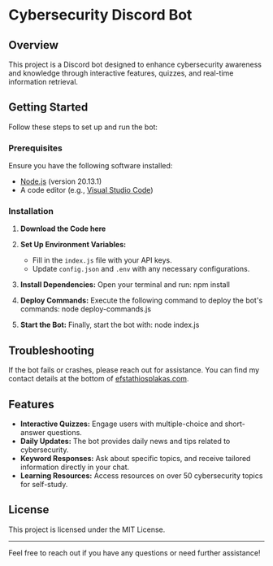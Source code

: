 # Cybersecurity Discord Bot

## Overview

This project is a Discord bot designed to enhance cybersecurity awareness and knowledge through interactive features, quizzes, and real-time information retrieval.

## Getting Started

Follow these steps to set up and run the bot:

### Prerequisites

Ensure you have the following software installed:

- [Node.js](https://nodejs.org/) (version 20.13.1)
- A code editor (e.g., [Visual Studio Code](https://code.visualstudio.com/))

### Installation

1. **Download the Code here**

2. **Set Up Environment Variables:**
   - Fill in the `index.js` file with your API keys.
   - Update `config.json` and `.env` with any necessary configurations.

3. **Install Dependencies:**
   Open your terminal and run:
   npm install

4. **Deploy Commands:**
   Execute the following command to deploy the bot's commands:
   node deploy-commands.js

5. **Start the Bot:**
   Finally, start the bot with:
   node index.js

## Troubleshooting

If the bot fails or crashes, please reach out for assistance. You can find my contact details at the bottom of [efstathiosplakas.com](http://efstathiosplakas.com).

## Features

- **Interactive Quizzes:** Engage users with multiple-choice and short-answer questions.
- **Daily Updates:** The bot provides daily news and tips related to cybersecurity.
- **Keyword Responses:** Ask about specific topics, and receive tailored information directly in your chat.
- **Learning Resources:** Access resources on over 50 cybersecurity topics for self-study.

## License

This project is licensed under the MIT License.

---

Feel free to reach out if you have any questions or need further assistance!

